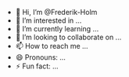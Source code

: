 - 👋 Hi, I’m @Frederik-Holm
- 👀 I’m interested in ...
- 🌱 I’m currently learning ...
- 💞️ I’m looking to collaborate on ...
- 📫 How to reach me ...
- 😄 Pronouns: ...
- ⚡ Fun fact: ...

<!---
Frederik-Holm/Frederik-Holm is a ✨ special ✨ repository because its `README.md` (this file) appears on your GitHub profile.
You can click the Preview link to take a look at your changes.
--->
